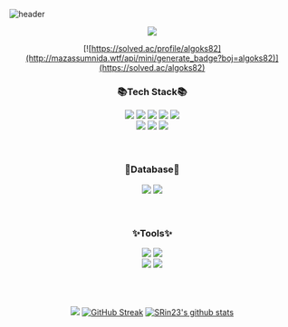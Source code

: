
![header](https://capsule-render.vercel.app/api?type=waving&color=timeAuto&height=300&section=header&reversal=false&text=Kim%20Serin&fontSize=100&fontAlignY=40&desc=Developer&descAlignY=60&descAlign=70&animation=scaleIn)

<!--
<b>About me</b>

<ul>
  <li>I am studying software at Mirim Girls' Information Science Highschool</li>
</ul>
-->

<div align="center">
  <!-- 깃허브 프로필 방문자 수 확인-->
  <a href="https://hits.seeyoufarm.com"><img src="https://hits.seeyoufarm.com/api/count/incr/badge.svg?url=https%3A%2F%2Fgithub.com%2FSRin23&count_bg=%234890DB&title_bg=%23555555&icon=github.svg&icon_color=%23E7E7E7&title=Github&edge_flat=false"/></a>
  
  <!--백준 알고리즘 레벨-->
  [![https://solved.ac/profile/algoks82](http://mazassumnida.wtf/api/mini/generate_badge?boj=algoks82)](https://solved.ac/algoks82)
  
 </div>
  
 <!--기술스택-->
<h3 align="center">📚Tech Stack📚</h3>

<div align="center">
  <img src="https://img.shields.io/badge/C-A8B9CC?style=flat&logo=C&logoColor=white"/>
  <img src="https://img.shields.io/badge/C++-00599C?style=flat&logo=Cplusplus&logoColor=white"/>
  <img src="https://img.shields.io/badge/Java-007396?style=flat&logo=Java&logoColor=white"/>
  <img src="https://img.shields.io/badge/Spring-6DB33F?style=flat&logo=Spring&logoColor=white"/>
  <img src="https://img.shields.io/badge/Node.js-339933?style=flat&logo=Node.js&logoColor=white"/>
  <br>
  
  <img src="https://img.shields.io/badge/HTML5-E34F26?style=flat&logo=HTML5&logoColor=white"/>
  <img src="https://img.shields.io/badge/CSS3-1572B6?style=flat&logo=CSS3&logoColor=white"/>
  <img src="https://img.shields.io/badge/JavaScript-F7DF1E?style=flat&logo=JavaScript&logoColor=white"/>
</div>

<br>
<br>

<h3 align="center">💾Database💾</h3>
<div align="center">
  <img src="https://img.shields.io/badge/MySQL-4479A1?style=flat&logo=MySQL&logoColor=white"/>
  <img src="https://img.shields.io/badge/Oracle-F80000?style=flat&logo=Oracle&logoColor=white"/>
</div>

<br>
<br>

<h3 align="center">✨Tools✨</h3>
<div align="center">
  <img src="https://img.shields.io/badge/Visual Studio-000000?style=flat&logo=Visual Studio&logoColor=white"/>
  <img src="https://img.shields.io/badge/IntelliJ IDEA-5C2D91?style=flat&logo=IntelliJ IDEA&logoColor=white"/>
  <br>
  <img src="https://img.shields.io/badge/Eclipse IDE-2C2255?style=flat&logo=Eclipse IDE&logoColor=white"/>
  <img src="https://img.shields.io/badge/Visual Studio Code-007ACC?style=flat&logo=Visual Studio Code&logoColor=white"/>
</div>

<br>
<br>
<br>

<!--github profile summary card-->
<div align="center">
  
  ![](https://github-profile-summary-cards.vercel.app/api/cards/profile-details?username=SRin23&theme=vue)
  [![GitHub Streak](https://github-readme-streak-stats.herokuapp.com/?user=SRin23&theme=vue)](https://git.io/streak-stats)
  [![SRin23's github stats](https://github-readme-stats.vercel.app/api?username=SRin23&count_private=true&show_icons=true&theme=vue)](https://github.com/SRin23/github-readme-stats)
  
</div>





<!--more github profile summary card-->
<!--
<div align="center">
  
  ![](https://github-profile-summary-cards.vercel.app/api/cards/profile-details?username=SRin23&theme=vue)
  ![](https://github-profile-summary-cards.vercel.app/api/cards/repos-per-language?username=SRin23&theme=vue)
  ![](https://github-profile-summary-cards.vercel.app/api/cards/most-commit-language?username=SRin23&theme=vue)
  ![](https://github-profile-summary-cards.vercel.app/api/cards/stats?username=SRin23&theme=vue)
  ![](https://github-profile-summary-cards.vercel.app/api/cards/productive-time?username=SRin23&theme=vue)
  
</div>
-->

